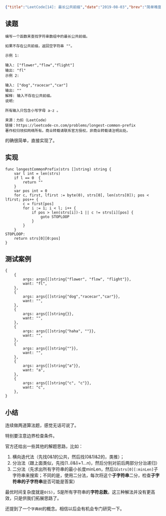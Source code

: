 ```json lw-blog-meta
{"title":"LeetCode[14]: 最长公共前缀","date":"2019-08-03","brev":"简单难度。就是要特别小心边界检查条件。","tags":["算法与数据结构"]}
```



## 读题

```text
编写一个函数来查找字符串数组中的最长公共前缀。

如果不存在公共前缀，返回空字符串 ""。

示例 1:

输入: ["flower","flow","flight"]
输出: "fl"
示例 2:

输入: ["dog","racecar","car"]
输出: ""
解释: 输入不存在公共前缀。
说明:

所有输入只包含小写字母 a-z 。

来源：力扣（LeetCode）
链接：https://leetcode-cn.com/problems/longest-common-prefix
著作权归领扣网络所有。商业转载请联系官方授权，非商业转载请注明出处。
```

的确很简单，直接实现了。

## 实现

```golang
func longestCommonPrefix(strs []string) string {
    var l int = len(strs)
    if l == 0  {
        return ""
    }
    var pos int = 0
    for c, first, lfirst := byte(0), strs[0], len(strs[0]); pos < lfirst; pos++ {
        c = first[pos]
        for i := 1; i < l; i++ {
            if pos > len(strs[i])-1 || c != strs[i][pos] {
                goto STOPLOOP
            }
        }
    }
STOPLOOP:
    return strs[0][0:pos]
}

```

## 测试案例

```golang
{
    {
        args: args{[]string{"flower", "flow", "flight"}},
        want: "fl",
    },
    {
        args: args{[]string{"dog","racecar","car"}},
        want: "",
    },
    {
        args: args{[]string{}},
        want: "",
    },
    {
        args: args{[]string{"haha", ""}},
        want: "",
    },
    {
        args: args{[]string{""}},
        want: "",
    },
    {
        args: args{[]string{"a"}},
        want: "a",
    },
    {
        args: args{[]string{"c", "c"}},
        want: "c",
    },
}
```

## 小结

连续做两道算法题，感觉无话可说了。

特别要注意边界检查条件。

官方还给出一些其他的解题思路，比如：

1. 横向迭代法（先找0&1的公共，然后找(0&1)&2的，类推）；
2. 分治法（跟上面类似，先找(1..i)&(i+1...n)，然后分别对前后两部分分治递归）
3. 二分法（先求出所有字符串的最小长度minLen，然后以`strs[0][:minLen]`子字符串来搜索；不同的是，使用二分法，每次将这个**子字符串**二分，检查**子字符串的子字符串**是否可能是答案）

最优时间复杂度就是`O(S)`，S是所有字符串的**字符总数**。这三种解法并没有更高效，只是供我们拓展思路了。

还提到了一个`字典树`的概念。相信以后会有机会专门研究一下。
